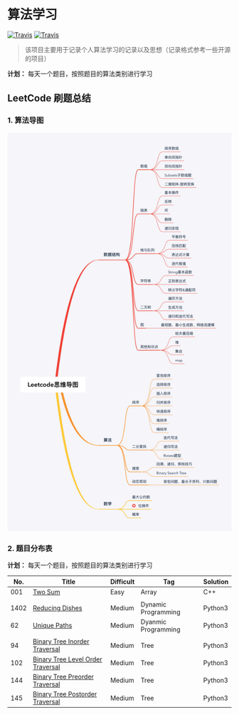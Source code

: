 # 算法学习

[![Travis](https://img.shields.io/badge/Language-Python3-brightgreen)]()
[![Travis](https://img.shields.io/badge/-LeetCode-yellowgreen)]()

> 该项目主要用于记录个人算法学习的记录以及思想（记录格式参考一些开源的项目）

**计划：** 每天一个题目，按照题目的算法类别进行学习



## LeetCode 刷题总结

### 1. 算法导图



![算法导图](images/853467-20190220213844932-1896554215.jpg)



### 2. 题目分布表

**计划：** 每天一个题目，按照题目的算法类别进行学习

| No.  | Title                                                        | Difficult | Tag                 | Solution |
| ---- | ------------------------------------------------------------ | --------- | ------------------- | -------- |
| 001  | [Two Sum](https://leetcode.com/problems/two-sum/description/) | Easy      | Array               | C++      |
|      |                                                              |           |                     |          |
| 1402 | [Reducing Dishes](LeetCode/dynamic_programming/1402.reducing-dishes.md) | Medium    | Dynamic Programming | Python3  |
| 62   | [Unique Paths](LeetCode/dynamic_programming/62.unique-paths.md) | Medium    | Dyanmic Programming | Python3  |
|      |                                                              |           |                     |          |
| 94   | [Binary Tree Inorder Traversal](LeetCode/tree/94.Binary-Tree-Inorder-Traversal.md) | Medium    | Tree                | Python3  |
| 102  | [Binary Tree Level Order Traversal](LeetCode/tree/102.Binary-Tree-Level-Order-Traversal.md) | Medium    | Tree                | Python3  |
| 144  | [Binary Tree Preorder Traversal](LeetCode/tree/144.Binary-Tree-Preorder-Traversal.md) | Medium    | Tree                | Python3  |
| 145  | [Binary Tree Postorder Traversal](LeetCode/tree/145.Binary-Tree-Postorder-Traversal.md) | Medium    | Tree                | Python3  |



